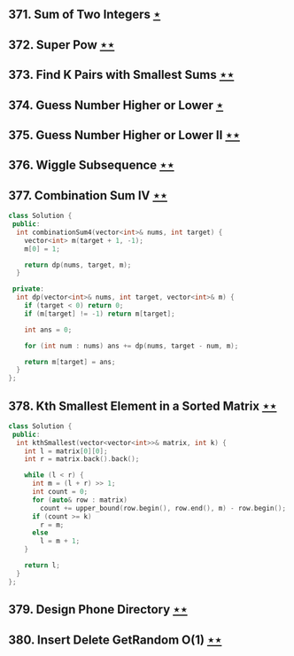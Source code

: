 ## 371. Sum of Two Integers [$\star$](https://leetcode.com/problems/sum-of-two-integers)

## 372. Super Pow [$\star\star$](https://leetcode.com/problems/super-pow)

## 373. Find K Pairs with Smallest Sums [$\star\star$](https://leetcode.com/problems/find-k-pairs-with-smallest-sums)

## 374. Guess Number Higher or Lower [$\star$](https://leetcode.com/problems/guess-number-higher-or-lower)

## 375. Guess Number Higher or Lower II [$\star\star$](https://leetcode.com/problems/guess-number-higher-or-lower-ii)

## 376. Wiggle Subsequence [$\star\star$](https://leetcode.com/problems/wiggle-subsequence)

## 377. Combination Sum IV [$\star\star$](https://leetcode.com/problems/combination-sum-iv)

```cpp
class Solution {
 public:
  int combinationSum4(vector<int>& nums, int target) {
    vector<int> m(target + 1, -1);
    m[0] = 1;

    return dp(nums, target, m);
  }

 private:
  int dp(vector<int>& nums, int target, vector<int>& m) {
    if (target < 0) return 0;
    if (m[target] != -1) return m[target];

    int ans = 0;

    for (int num : nums) ans += dp(nums, target - num, m);

    return m[target] = ans;
  }
};
```

## 378. Kth Smallest Element in a Sorted Matrix [$\star\star$](https://leetcode.com/problems/kth-smallest-element-in-a-sorted-matrix)

```cpp
class Solution {
 public:
  int kthSmallest(vector<vector<int>>& matrix, int k) {
    int l = matrix[0][0];
    int r = matrix.back().back();

    while (l < r) {
      int m = (l + r) >> 1;
      int count = 0;
      for (auto& row : matrix)
        count += upper_bound(row.begin(), row.end(), m) - row.begin();
      if (count >= k)
        r = m;
      else
        l = m + 1;
    }

    return l;
  }
};
```

## 379. Design Phone Directory [$\star\star$](https://leetcode.com/problems/design-phone-directory)

## 380. Insert Delete GetRandom O(1) [$\star\star$](https://leetcode.com/problems/insert-delete-getrandom-o1)
